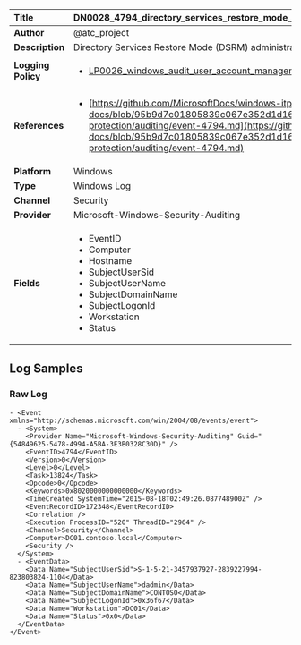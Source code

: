 | Title              | DN0028_4794_directory_services_restore_mode_admin_password_set       |
|:-------------------|:------------------|
| **Author**         | @atc_project        |
| **Description**    | Directory Services Restore Mode (DSRM) administrator password is changed |
| **Logging Policy** | <ul><li>[LP0026_windows_audit_user_account_management](../Logging_Policies/LP0026_windows_audit_user_account_management.md)</li></ul> |
| **References**     | <ul><li>[https://github.com/MicrosoftDocs/windows-itpro-docs/blob/95b9d7c01805839c067e352d1d16702604b15f11/windows/security/threat-protection/auditing/event-4794.md](https://github.com/MicrosoftDocs/windows-itpro-docs/blob/95b9d7c01805839c067e352d1d16702604b15f11/windows/security/threat-protection/auditing/event-4794.md)</li></ul> |
| **Platform**       | Windows    |
| **Type**           | Windows Log        |
| **Channel**        | Security     |
| **Provider**       | Microsoft-Windows-Security-Auditing    |
| **Fields**         | <ul><li>EventID</li><li>Computer</li><li>Hostname</li><li>SubjectUserSid</li><li>SubjectUserName</li><li>SubjectDomainName</li><li>SubjectLogonId</li><li>Workstation</li><li>Status</li></ul> |


## Log Samples

### Raw Log

```
- <Event xmlns="http://schemas.microsoft.com/win/2004/08/events/event">
  - <System>
    <Provider Name="Microsoft-Windows-Security-Auditing" Guid="{54849625-5478-4994-A5BA-3E3B0328C30D}" /> 
    <EventID>4794</EventID> 
    <Version>0</Version> 
    <Level>0</Level> 
    <Task>13824</Task> 
    <Opcode>0</Opcode> 
    <Keywords>0x8020000000000000</Keywords> 
    <TimeCreated SystemTime="2015-08-18T02:49:26.087748900Z" /> 
    <EventRecordID>172348</EventRecordID> 
    <Correlation /> 
    <Execution ProcessID="520" ThreadID="2964" /> 
    <Channel>Security</Channel> 
    <Computer>DC01.contoso.local</Computer> 
    <Security /> 
  </System>
  - <EventData>
    <Data Name="SubjectUserSid">S-1-5-21-3457937927-2839227994-823803824-1104</Data> 
    <Data Name="SubjectUserName">dadmin</Data> 
    <Data Name="SubjectDomainName">CONTOSO</Data> 
    <Data Name="SubjectLogonId">0x36f67</Data> 
    <Data Name="Workstation">DC01</Data> 
    <Data Name="Status">0x0</Data> 
  </EventData>
</Event>

```




